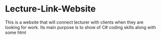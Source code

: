 # Lecture-Link-Website
This is a website that will connect lecturer with clients when they are looking for work. Its main purpose is to show of C# coding skills along with some html 
